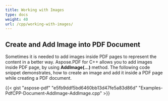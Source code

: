 ```yaml
---
title: Working with Images
type: docs
weight: 40
url: /cpp/working-with-images/
---
```


## **Create and Add Image into PDF Document**
Sometimes it is needed to add images inside PDF pages to represent the content in a better way. Aspose.PDF for C++ allows you to add images inside PDF page, by using **AddImage(...)** method. The following code snippet demonstrates, how to create an image and add it inside a PDF page while creating a PDF document.



{{< gist "aspose-pdf" "e5fb9ddf5bd6460bb13d47fe5a83d86d" "Examples-PdfCPP-Document-AddImage-AddImage.cpp" >}}
